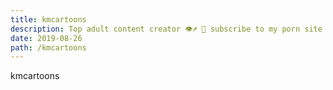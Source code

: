 ```yaml
---
title: kmcartoons
description: Top adult content creator 👁♐️ 👑 subscribe to my porn site below IG Missskaylax
date: 2019-08-26
path: /kmcartoons
---
```


kmcartoons